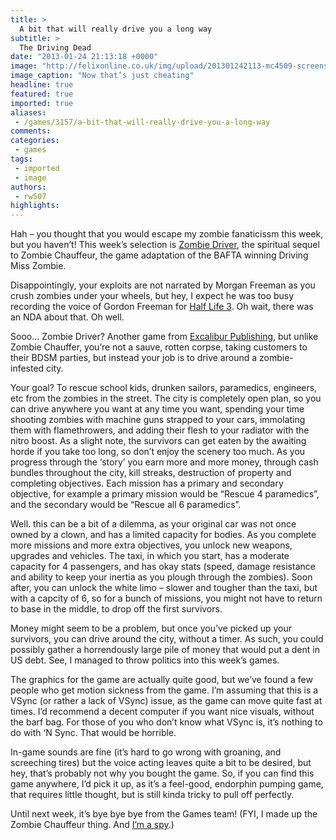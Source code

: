 ```yaml
---
title: >
  A bit that will really drive you a long way
subtitle: >
  The Driving Dead
date: "2013-01-24 21:13:18 +0000"
image: "http://felixonline.co.uk/img/upload/201301242113-mc4509-screenshot_20120913_01.jpg"
image_caption: "Now that’s just cheating"
headline: true
featured: true
imported: true
aliases:
 - /games/3157/a-bit-that-will-really-drive-you-a-long-way
comments:
categories:
 - games
tags:
 - imported
 - image
authors:
 - rw507
highlights:
---
```


Hah – you thought that you would escape my zombie fanaticissm this week, but you haven’t! This week’s selection is [Zombie Driver](http://www.youtube.com/watch?v=jzWYxZLZWOE), the spiritual sequel to Zombie Chauffeur, the game adaptation of the BAFTA winning Driving Miss Zombie.

Disappointingly, your exploits are not narrated by Morgan Freeman as you crush zombies under your wheels, but hey, I expect he was too busy recording the voice of Gordon Freeman for [Half Life 3](http://www.youtube.com/watch?v=632kyLysP6c). Oh wait, there was an NDA about that. Oh well.

Sooo... Zombie Driver? Another game from [Excalibur Publishing](http://www.excalibur-publishing.co.uk/), but unlike Zombie Chauffer, you’re not a sauve, rotten corpse, taking customers to their BDSM parties, but instead your job is to drive around a zombie-infested city.

Your goal? To rescue school kids, drunken sailors, paramedics, engineers, etc from the zombies in the street. The city is completely open plan, so you can drive anywhere you want at any time you want, spending your time shooting zombies with machine guns strapped to your cars, immolating them with flamethrowers, and adding their flesh to your radiator with the nitro boost. As a slight note, the survivors can get eaten by the awaiting horde if you take too long, so don’t enjoy the scenery too much.
 As you progress through the ‘story’ you earn more and more money, through cash bundles throughout the city, kill streaks, destruction of property and completing objectives. Each mission has a primary and secondary objective, for example a primary mission would be “Rescue 4 paramedics”, and the secondary would be “Rescue all 6 paramedics”.

Well. this can be a bit of a dilemma, as your original car was not once owned by a clown, and has a limited capacity for bodies. As you complete more missions and more extra objectives, you unlock new weapons, upgrades and vehicles. The taxi, in which you start, has a moderate capacity for 4 passengers, and has okay stats (speed, damage resistance and ability to keep your inertia as you plough through the zombies). Soon after, you can unlock the white limo – slower and tougher than the taxi, but with a capcity of 6, so for a bunch of missions, you might not have to return to base in the middle, to drop off the first survivors.

Money might seem to be a problem, but once you’ve picked up your survivors, you can drive around the city, without a timer. As such, you could possibly gather a horrendously large pile of money that would put a dent in US debt. See, I managed to throw politics into this week’s games.

The graphics for the game are actually quite good, but we’ve found a few people who get motion sickness from the game. I’m assuming that this is a VSync (or rather a lack of VSync) issue, as the game can move quite fast at times. I’d recommend a decent computer if you want nice visuals, without the barf bag. For those of you who don’t know what VSync is, it’s nothing to do with ‘N Sync. That would be horrible.

In-game sounds are fine (it’s hard to go wrong with groaning, and screeching tires) but the voice acting leaves quite a bit to be desired, but hey, that’s probably not why you bought the game.
 So, if you can find this game anywhere, I’d pick it up, as it’s a feel-good, endorphin pumping game, that requires little thought, but is still kinda tricky to pull off perfectly.

Until next week, it’s bye bye bye from the Games team! (FYI, I made up the Zombie Chauffeur thing. And [I’m a spy](http://www.youtube.com/watch?v=OR4N5OhcY9s).)
